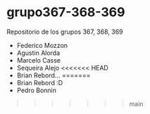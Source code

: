 # grupo367-368-369
Repositorio de los grupos 367, 368, 369

- Federico Mozzon
- Agustin Alorda
- Marcelo Casse
- Sequeira Alejo
<<<<<<< HEAD
- Brian Rebord...
=======
- Brian Rebord :D
- Pedro Bonnin
>>>>>>> main
